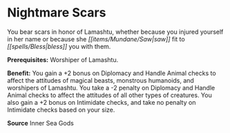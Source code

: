 ﻿---
cssclass: [feats]

---
# Nightmare Scars

You bear scars in honor of Lamashtu, whether because you injured yourself in her name or because she _[[items/Mundane/Saw|saw]]_ fit to _[[spells/Bless|bless]]_ you with them.

**Prerequisites:** Worshiper of Lamashtu.

**Benefit:** You gain a +2 bonus on Diplomacy and Handle Animal checks to affect the attitudes of magical beasts, monstrous humanoids, and worshipers of Lamashtu. You take a -2 penalty on Diplomacy and Handle Animal checks to affect the attitudes of all other types of creatures. You also gain a +2 bonus on Intimidate checks, and take no penalty on Intimidate checks based on your size.

**Source** Inner Sea Gods